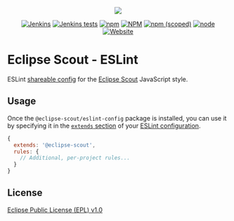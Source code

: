 <p align="center">
  <a href="https://www.eclipse.org/scout/" target="_blank" rel="noopener noreferrer"><img src="https://eclipsescout.github.io/assets/img/eclipse-scout-logo.svg"></a>
</p>

<p align="center">
  <a href="https://ci.eclipse.org/scout/view/Scout%20Nightly%20Jobs/job/scout-integration-10.0-RT-nightly/" target="_blank" rel="noopener noreferrer"><img alt="Jenkins" src="https://img.shields.io/jenkins/build?jobUrl=https%3A%2F%2Fci.eclipse.org%2Fscout%2Fview%2FScout%2520Nightly%2520Jobs%2Fjob%2Fscout-integration-10.0-RT-nightly%2F"></a>
  <a href="https://ci.eclipse.org/scout/view/Scout%20Nightly%20Jobs/job/scout-integration-10.0-RT-nightly/" target="_blank" rel="noopener noreferrer"><img alt="Jenkins tests" src="https://img.shields.io/jenkins/tests?compact_message&jobUrl=https%3A%2F%2Fci.eclipse.org%2Fscout%2Fview%2FScout%2520Nightly%2520Jobs%2Fjob%2Fscout-integration-10.0-RT-nightly%2F"></a>
  <a href="https://www.npmjs.com/package/@eclipse-scout/eslint-config" target="_blank" rel="noopener noreferrer"><img alt="npm" src="https://img.shields.io/npm/dm/@eclipse-scout/eslint-config"></a>
  <a href="https://www.eclipse.org/legal/epl-v10.html" target="_blank" rel="noopener noreferrer"><img alt="NPM" src="https://img.shields.io/npm/l/@eclipse-scout/eslint-config"></a>
  <a href="https://www.npmjs.com/package/@eclipse-scout/eslint-config" target="_blank" rel="noopener noreferrer"><img alt="npm (scoped)" src="https://img.shields.io/npm/v/@eclipse-scout/eslint-config"></a>
  <a href="https://www.npmjs.com/package/@eclipse-scout/eslint-config" target="_blank" rel="noopener noreferrer"><img alt="node" src="https://img.shields.io/node/v/@eclipse-scout/eslint-config"></a>
  <a href="https://www.eclipse.org/scout/" target="_blank" rel="noopener noreferrer"><img alt="Website" src="https://img.shields.io/website?url=https%3A%2F%2Fwww.eclipse.org%2Fscout%2F"></a>
</p>

# Eclipse Scout - ESLint

ESLint [shareable config](https://eslint.org/docs/developer-guide/shareable-configs.html) for the [Eclipse Scout](https://www.npmjs.com/package/@eclipse-scout/core) JavaScript style.

## Usage

Once the `@eclipse-scout/eslint-config` package is installed, you can use it by specifying it in the [`extends` section](https://eslint.org/docs/user-guide/configuring#extending-configuration-files) of
your [ESLint configuration](https://eslint.org/docs/user-guide/configuring).

```js
{
  extends: '@eclipse-scout',
  rules: {
    // Additional, per-project rules...
  }
}
```

## License

[Eclipse Public License (EPL) v1.0](https://www.eclipse.org/legal/epl-v10.html)
